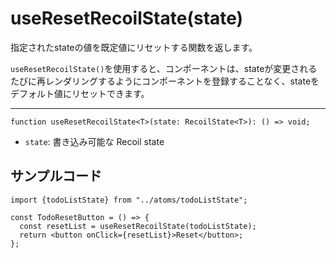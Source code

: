 # useResetRecoilState(state)

​指定されたstateの値を既定値にリセットする関数を返します。

​`useResetRecoilState()`を使用すると、コンポーネントは、stateが変更されるたびに再レンダリングするようにコンポーネントを登録することなく、stateをデフォルト値にリセットできます。

***

```React
function useResetRecoilState<T>(state: RecoilState<T>): () => void;
```

* `state`: 書き込み可能な Recoil state

## サンプルコード

```React
import {todoListState} from "../atoms/todoListState";

const TodoResetButton = () => {
  const resetList = useResetRecoilState(todoListState);
  return <button onClick={resetList}>Reset</button>;
};
```